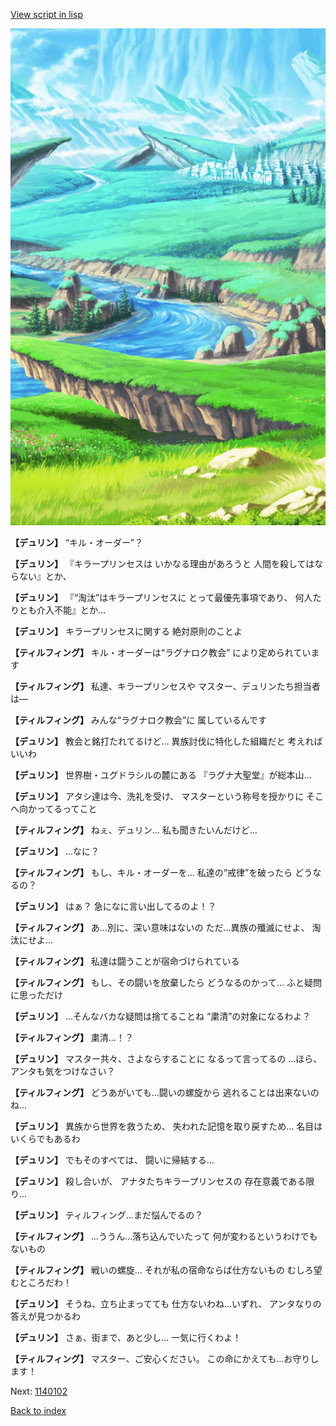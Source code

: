 [View script in lisp](../scripts/1140101.txt)

![plain.png](../images/backgrounds/plain.png)

**【デュリン】**
“キル・オーダー”？

**【デュリン】**
『キラープリンセスは
いかなる理由があろうと
人間を殺してはならない』とか、

**【デュリン】**
『“淘汰”はキラープリンセスに
とって最優先事項であり、
何人たりとも介入不能』とか…

**【デュリン】**
キラープリンセスに関する
絶対原則のことよ

**【ティルフィング】**
キル・オーダーは“ラグナロク教会”
により定められています

**【ティルフィング】**
私達、キラープリンセスや
マスター、デュリンたち担当者は―

**【ティルフィング】**
みんな“ラグナロク教会”に
属しているんです

**【デュリン】**
教会と銘打たれてるけど…
異族討伐に特化した組織だと
考えればいいわ

**【デュリン】**
世界樹・ユグドラシルの麓にある
『ラグナ大聖堂』が総本山…

**【デュリン】**
アタシ達は今、洗礼を受け、
マスターという称号を授かりに
そこへ向かってるってこと

**【ティルフィング】**
ねぇ、デュリン…
私も聞きたいんだけど…

**【デュリン】**
…なに？

**【ティルフィング】**
もし、キル・オーダーを…
私達の“戒律”を破ったら
どうなるの？

**【デュリン】**
はぁ？
急になに言い出してるのよ！？

**【ティルフィング】**
あ…別に、深い意味はないの
ただ…異族の殲滅にせよ、
淘汰にせよ…

**【ティルフィング】**
私達は闘うことが宿命づけられている

**【ティルフィング】**
もし、その闘いを放棄したら
どうなるのかって…
ふと疑問に思っただけ

**【デュリン】**
…そんなバカな疑問は捨てることね
“粛清”の対象になるわよ？

**【ティルフィング】**
粛清…！？

**【デュリン】**
マスター共々、さよならすることに
なるって言ってるの
…ほら、アンタも気をつけなさい？

**【ティルフィング】**
どうあがいても…闘いの螺旋から
逃れることは出来ないのね…

**【デュリン】**
異族から世界を救うため、
失われた記憶を取り戻すため…
名目はいくらでもあるわ

**【デュリン】**
でもそのすべては、
闘いに帰結する…

**【デュリン】**
殺し合いが、
アナタたちキラープリンセスの
存在意義である限り…

**【デュリン】**
ティルフィング…まだ悩んでるの？

**【ティルフィング】**
…ううん…落ち込んでいたって
何が変わるというわけでもないもの

**【ティルフィング】**
戦いの螺旋…
それが私の宿命ならば仕方ないもの
むしろ望むところだわ！

**【デュリン】**
そうね、立ち止まってても
仕方ないわね…いずれ、
アンタなりの答えが見つかるわ

**【デュリン】**
さぁ、街まで、あと少し…
一気に行くわよ！

**【ティルフィング】**
マスター、ご安心ください。
この命にかえても…お守りします！

Next: [1140102](1140102.md)

[Back to index](index.md)
